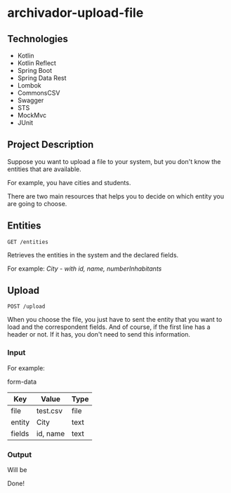 # archivador-upload-file

## Technologies

- Kotlin
- Kotlin Reflect
- Spring Boot
- Spring Data Rest
- Lombok
- CommonsCSV
- Swagger
- STS
- MockMvc
- JUnit

## Project Description

Suppose you want to upload a file to your system, but you don't know the entities that are available.

For example, you have cities and students.

There are two main resources that helps you to decide on which entity you are going to choose.

## Entities

```GET /entities```

Retrieves the entities in the system and the declared fields.
 
For example: *City - with id, name, numberInhabitants*

## Upload

```POST /upload``` 

When you choose the file, you just have to sent the entity that you want to load and the correspondent fields.
And of course, if the first line has a header or not. If it has, you don't need to send this information.

### Input

For example:

form-data

| Key           | Value         | Type          |
| ------------- | ------------- | ------------- |
| file          | test.csv      | file          |
| entity        | City          | text          |
| fields        | id, name      | text          |

### Output

Will be 

Done!
